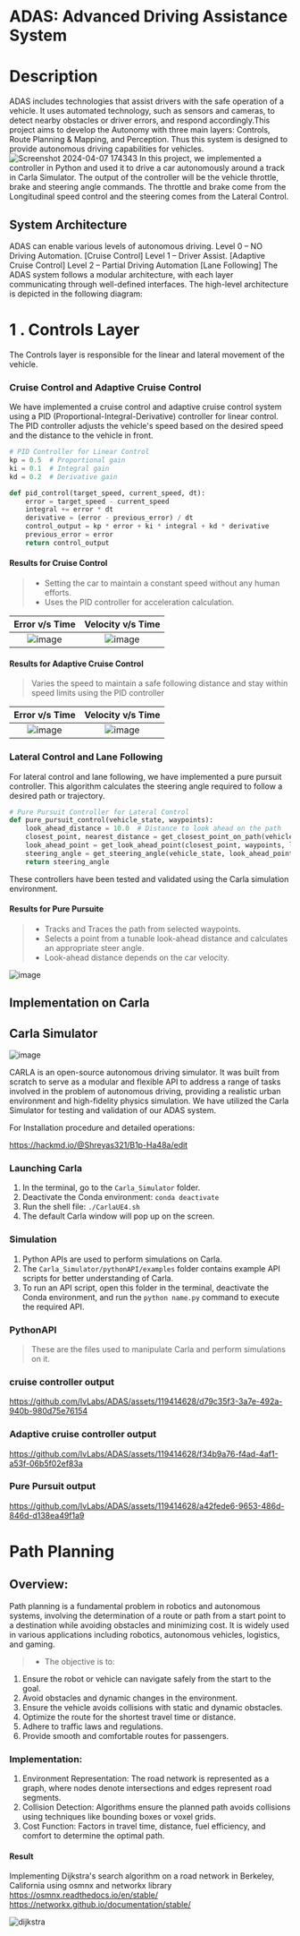 # ADAS: Advanced Driving Assistance System

# Description

ADAS includes technologies that assist drivers with the safe operation of a vehicle. It uses automated technology, such as sensors and cameras, to detect nearby obstacles or driver errors, and respond accordingly.This project aims to develop the Autonomy with three main layers: Controls, Route Planning & Mapping, and Perception. 
Thus this system is designed to provide autonomous driving capabilities for vehicles.
![Screenshot 2024-04-07 174343](https://hackmd.io/_uploads/BJ5zAWelC.png)
In this project, we implemented a controller in Python and used it to drive a car autonomously around a track in Carla Simulator. The output of the controller will be the vehicle throttle, brake and steering angle commands. The throttle and brake come from the Longitudinal speed control and the steering comes from the Lateral Control.


## System Architecture

ADAS can enable various levels of autonomous driving.
Level 0 – NO Driving Automation. [Cruise Control]
Level 1 – Driver Assist. [Adaptive Cruise Control]
Level 2 – Partial Driving Automation [Lane Following]
The ADAS system follows a modular architecture, with each layer communicating through well-defined interfaces. The high-level architecture is depicted in the following diagram:


# 1 . Controls Layer

The Controls layer is responsible for the linear and lateral movement of the vehicle.

### Cruise Control and Adaptive Cruise Control

We have implemented a cruise control and adaptive cruise control system using a PID (Proportional-Integral-Derivative) controller for linear control. The PID controller adjusts the vehicle's speed based on the desired speed and the distance to the vehicle in front.

```python
# PID Controller for Linear Control
kp = 0.5  # Proportional gain
ki = 0.1  # Integral gain
kd = 0.2  # Derivative gain

def pid_control(target_speed, current_speed, dt):
    error = target_speed - current_speed
    integral += error * dt
    derivative = (error - previous_error) / dt
    control_output = kp * error + ki * integral + kd * derivative
    previous_error = error
    return control_output
```

#### Results for Cruise Control
>* Setting the car to maintain a constant speed without any human efforts.
>* Uses the PID controller for acceleration calculation.

 
Error v/s Time            |  Velocity v/s Time 
:-------------------------:|:-------------------------:
![image](https://hackmd.io/_uploads/r1gwoyXk0.png)  |  ![image](https://hackmd.io/_uploads/Hyv4hkQyC.png)



#### Results for Adaptive Cruise Control
> Varies the speed to maintain a safe following distance and stay within speed limits using the PID controller

Error v/s Time            |  Velocity v/s Time 
:-------------------------:|:-------------------------:
![image](https://hackmd.io/_uploads/SJFLRyQJ0.png) |  ![image](https://hackmd.io/_uploads/Bysw0km10.png)


### Lateral Control and Lane Following

For lateral control and lane following, we have implemented a pure pursuit controller. This algorithm calculates the steering angle required to follow a desired path or trajectory.

```python
# Pure Pursuit Controller for Lateral Control
def pure_pursuit_control(vehicle_state, waypoints):
    look_ahead_distance = 10.0  # Distance to look ahead on the path
    closest_point, nearest_distance = get_closest_point_on_path(vehicle_state.position, waypoints)
    look_ahead_point = get_look_ahead_point(closest_point, waypoints, look_ahead_distance)
    steering_angle = get_steering_angle(vehicle_state, look_ahead_point)
    return steering_angle
```

These controllers have been tested and validated using the Carla simulation environment.

#### Results for Pure Pursuite
> * Tracks and Traces the path from selected waypoints.
>* Selects a point from a tunable look-ahead distance and calculates an appropriate steer angle.
>* Look-ahead distance depends on the car velocity.

![image](https://hackmd.io/_uploads/Hk-XVMgg0.png)


## Implementation on Carla


## Carla Simulator
![image](https://hackmd.io/_uploads/ryhbBl71R.png)

CARLA is an open-source autonomous driving simulator. It was built from scratch to serve as a modular and flexible API to address a range of tasks involved in the problem of autonomous driving, providing a realistic urban environment and high-fidelity physics simulation.
We have utilized the Carla Simulator for testing and validation of our ADAS system. 

For Installation procedure and detailed operations:

https://hackmd.io/@Shreyas321/B1p-Ha48a/edit



### Launching Carla

1. In the terminal, go to the `Carla_Simulator` folder.
2. Deactivate the Conda environment: `conda deactivate`
3. Run the shell file: `./CarlaUE4.sh`
4. The default Carla window will pop up on the screen.

### Simulation

1. Python APIs are used to perform simulations on Carla.
2. The `Carla_Simulator/pythonAPI/examples` folder contains example API scripts for better understanding of Carla.
3. To run an API script, open this folder in the terminal, deactivate the Conda environment, and run the `python name.py` command to execute the required API.

### PythonAPI

>These are the files used to manipulate Carla and perform simulations on it.

### cruise controller output


https://github.com/IvLabs/ADAS/assets/119414628/d79c35f3-3a7e-492a-940b-980d75e76154
 
### Adaptive cruise controller output


https://github.com/IvLabs/ADAS/assets/119414628/f34b9a76-f4ad-4af1-a53f-06b5f02ef83a

### Pure Pursuit output



https://github.com/IvLabs/ADAS/assets/119414628/a42fede6-9653-486d-846d-d138ea49f1a9


# Path Planning
## Overview:

Path planning is a fundamental problem in robotics and autonomous systems, involving the determination of a route or path from a start point to a destination while avoiding obstacles and minimizing cost.
It is widely used in various applications including robotics, autonomous vehicles, logistics, and gaming.
>* The objective is to:
   1. Ensure the robot or vehicle can navigate safely from the start to the goal.
   2. Avoid obstacles and dynamic changes in the environment.
   3. Ensure the vehicle avoids collisions with static and dynamic obstacles.
   4. Optimize the route for the shortest travel time or distance.
   5. Adhere to traffic laws and regulations.
   6. Provide smooth and comfortable routes for passengers.

### Implementation:

 1. Environment Representation: The road network is represented as a graph, where nodes denote intersections and edges represent road segments.
 2. Collision Detection: Algorithms ensure the planned path avoids collisions using techniques like bounding boxes or voxel grids.
 3. Cost Function: Factors in travel time, distance, fuel efficiency, and comfort to determine the optimal path.

#### Result
Implementing Dijkstra's search algorithm on a road network in Berkeley, California using osmnx and networkx library
https://osmnx.readthedocs.io/en/stable/
https://networkx.github.io/documentation/stable/

![dijkstra](https://github.com/IvLabs/ADAS/assets/119414628/37575e7e-e79f-4c33-ba02-02dd61ddd38d)

